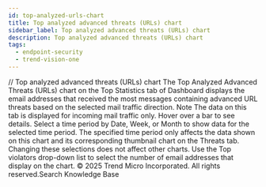 ```yaml
---
id: top-analyzed-urls-chart
title: Top analyzed advanced threats (URLs) chart
sidebar_label: Top analyzed advanced threats (URLs) chart
description: Top analyzed advanced threats (URLs) chart
tags:
  - endpoint-security
  - trend-vision-one
---
```


/*<![CDATA[*/ $('#title').html($('meta[name=map-description]').attr('content')); /*]]>*/ Top analyzed advanced threats (URLs) chart The Top Analyzed Advanced Threats (URLs) chart on the Top Statistics tab of Dashboard displays the email addresses that received the most messages containing advanced URL threats based on the selected mail traffic direction. Note The data on this tab is displayed for incoming mail traffic only. Hover over a bar to see details. Select a time period by Date, Week, or Month to show data for the selected time period. The specified time period only affects the data shown on this chart and its corresponding thumbnail chart on the Threats tab. Changing these selections does not affect other charts. Use the Top violators drop-down list to select the number of email addresses that display on the chart. © 2025 Trend Micro Incorporated. All rights reserved.Search Knowledge Base